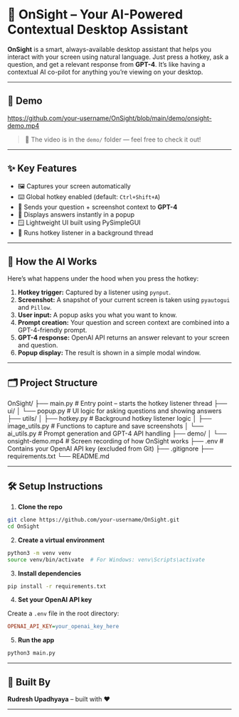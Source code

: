 # 🧠 OnSight – Your AI-Powered Contextual Desktop Assistant

**OnSight** is a smart, always-available desktop assistant that helps you interact with your screen using natural language. Just press a hotkey, ask a question, and get a relevant response from **GPT-4**. It’s like having a contextual AI co-pilot for anything you’re viewing on your desktop.

---

## 🎥 Demo

https://github.com/your-username/OnSight/blob/main/demo/onsight-demo.mp4

> 📁 The video is in the `demo/` folder — feel free to check it out!

---

## ✨ Key Features

- 🖼️ Captures your screen automatically
- ⌨️ Global hotkey enabled (default: `Ctrl+Shift+A`)
- 🧠 Sends your question + screenshot context to **GPT-4**
- 💬 Displays answers instantly in a popup
- 🪟 Lightweight UI built using PySimpleGUI
- 🧵 Runs hotkey listener in a background thread

---

## 🧠 How the AI Works

Here’s what happens under the hood when you press the hotkey:

1. **Hotkey trigger:** Captured by a listener using `pynput`.
2. **Screenshot:** A snapshot of your current screen is taken using `pyautogui` and `Pillow`.
3. **User input:** A popup asks you what you want to know.
4. **Prompt creation:** Your question and screen context are combined into a GPT-4-friendly prompt.
5. **GPT-4 response:** OpenAI API returns an answer relevant to your screen and question.
6. **Popup display:** The result is shown in a simple modal window.

---

## 🗂️ Project Structure

OnSight/
├── main.py                  # Entry point – starts the hotkey listener thread
├── ui/
│   └── popup.py             # UI logic for asking questions and showing answers
├── utils/
│   ├── hotkey.py            # Background hotkey listener logic
│   ├── image_utils.py       # Functions to capture and save screenshots
│   └── ai_utils.py          # Prompt generation and GPT-4 API handling
├── demo/
│   └── onsight-demo.mp4     # Screen recording of how OnSight works
├── .env                     # Contains your OpenAI API key (excluded from Git)
├── .gitignore
├── requirements.txt
└── README.md

---

## 🛠️ Setup Instructions

1. **Clone the repo**
```bash
git clone https://github.com/your-username/OnSight.git
cd OnSight
```

2. **Create a virtual environment**
```bash
python3 -m venv venv
source venv/bin/activate  # For Windows: venv\Scripts\activate
```

3. **Install dependencies**
```bash
pip install -r requirements.txt
```

4. **Set your OpenAI API key**

Create a `.env` file in the root directory:
```ini
OPENAI_API_KEY=your_openai_key_here
```

5. **Run the app**
```bash
python3 main.py
```

---

## 🙌 Built By

**Rudresh Upadhyaya** – built with ❤️

---